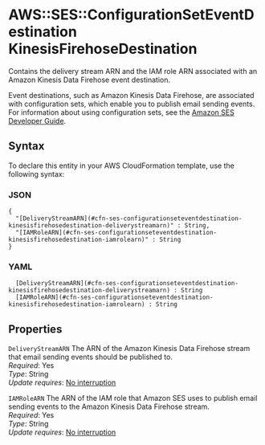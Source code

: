 # AWS::SES::ConfigurationSetEventDestination KinesisFirehoseDestination<a name="aws-properties-ses-configurationseteventdestination-kinesisfirehosedestination"></a>

Contains the delivery stream ARN and the IAM role ARN associated with an Amazon Kinesis Data Firehose event destination\.

Event destinations, such as Amazon Kinesis Data Firehose, are associated with configuration sets, which enable you to publish email sending events\. For information about using configuration sets, see the [Amazon SES Developer Guide](https://docs.aws.amazon.com/ses/latest/DeveloperGuide/monitor-sending-activity.html)\.

## Syntax<a name="aws-properties-ses-configurationseteventdestination-kinesisfirehosedestination-syntax"></a>

To declare this entity in your AWS CloudFormation template, use the following syntax:

### JSON<a name="aws-properties-ses-configurationseteventdestination-kinesisfirehosedestination-syntax.json"></a>

```
{
  "[DeliveryStreamARN](#cfn-ses-configurationseteventdestination-kinesisfirehosedestination-deliverystreamarn)" : String,
  "[IAMRoleARN](#cfn-ses-configurationseteventdestination-kinesisfirehosedestination-iamrolearn)" : String
}
```

### YAML<a name="aws-properties-ses-configurationseteventdestination-kinesisfirehosedestination-syntax.yaml"></a>

```
﻿  [DeliveryStreamARN](#cfn-ses-configurationseteventdestination-kinesisfirehosedestination-deliverystreamarn) : String
﻿  [IAMRoleARN](#cfn-ses-configurationseteventdestination-kinesisfirehosedestination-iamrolearn) : String
```

## Properties<a name="aws-properties-ses-configurationseteventdestination-kinesisfirehosedestination-properties"></a>

`DeliveryStreamARN`  <a name="cfn-ses-configurationseteventdestination-kinesisfirehosedestination-deliverystreamarn"></a>
The ARN of the Amazon Kinesis Data Firehose stream that email sending events should be published to\.  
*Required*: Yes  
*Type*: String  
*Update requires*: [No interruption](https://docs.aws.amazon.com/AWSCloudFormation/latest/UserGuide/using-cfn-updating-stacks-update-behaviors.html#update-no-interrupt)

`IAMRoleARN`  <a name="cfn-ses-configurationseteventdestination-kinesisfirehosedestination-iamrolearn"></a>
The ARN of the IAM role that Amazon SES uses to publish email sending events to the Amazon Kinesis Data Firehose stream\.  
*Required*: Yes  
*Type*: String  
*Update requires*: [No interruption](https://docs.aws.amazon.com/AWSCloudFormation/latest/UserGuide/using-cfn-updating-stacks-update-behaviors.html#update-no-interrupt)